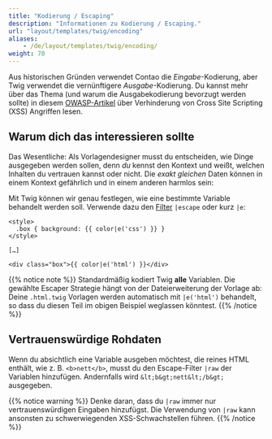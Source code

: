 ```yaml
---
title: "Kodierung / Escaping"
description: "Informationen zu Kodierung / Escaping."
url: "layout/templates/twig/encoding"
aliases:
    - /de/layout/templates/twig/encoding/
weight: 70
---
```



Aus historischen Gründen verwendet Contao die *Eingabe*-Kodierung, aber Twig verwendet die vernünftigere *Ausgabe*-Kodierung. 
Du kannst mehr über das Thema (und warum die Ausgabekodierung bevorzugt werden sollte) in 
diesem [OWASP-Artikel](https://cheatsheetseries.owasp.org/cheatsheets/Cross_Site_Scripting_Prevention_Cheat_Sheet.html#rule-0-never-insert-untrusted-data-except-in-allowed-locations) über Verhinderung von Cross Site Scripting (XSS) Angriffen lesen.


## Warum dich das interessieren sollte

Das Wesentliche: Als Vorlagendesigner musst du entscheiden, wie Dinge ausgegeben werden sollen, denn *du* kennst den Kontext und weißt, 
welchen Inhalten du vertrauen kannst oder nicht. Die *exakt gleichen* Daten können in einem Kontext gefährlich und in einem anderen harmlos sein:

Mit Twig können wir genau festlegen, wie eine bestimmte Variable behandelt werden soll. Verwende dazu den 
[Filter](https://twig.symfony.com/doc/3.x/filters/escape.html) `|escape` oder kurz `|e`:

```twig
<style>
  .box { background: {{ color|e('css') }} }
</style>

[…]

<div class="box">{{ color|e('html') }}</div>
```

{{% notice note %}}
Standardmäßig kodiert Twig **alle** Variablen. Die gewählte Escaper Strategie hängt von der Dateierweiterung der Vorlage ab: Deine 
`.html.twig` Vorlagen werden automatisch mit `|e('html')` behandelt, so dass du diesen Teil im obigen Beispiel weglassen könntest.
{{% /notice %}}


## Vertrauenswürdige Rohdaten

Wenn du absichtlich eine Variable ausgeben möchtest, die reines HTML enthält, wie z. B.  `<b>nett</b>`, musst du den Escape-Filter 
`|raw` der Variablen hinzufügen. Andernfalls wird `&lt;b&gt;nett&lt;/b&gt;` ausgegeben.

{{% notice warning %}}
Denke daran, dass du `|raw` immer nur vertrauenswürdigen Eingaben hinzufügst. Die Verwendung von `|raw` kann ansonsten zu schwerwiegenden XSS-Schwachstellen führen.
{{% /notice %}}